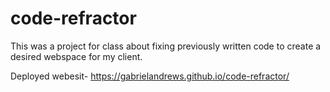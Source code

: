 # code-refractor

This was a project for class about fixing previously written code to create a desired webspace for my client.

Deployed webesit- https://gabrielandrews.github.io/code-refractor/
